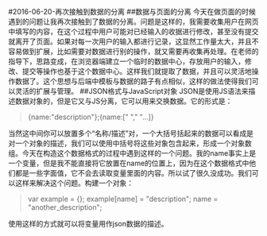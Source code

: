 #2016-06-20-再次接触到数据的分离
##数据与页面的分离
今天在做页面的时候遇到的问题让我再次接触到了数据的分离。问题是这样的，我需要收集用户在网页中填写的内容，在这个过程中用户可能对已经输入的收据进行修改，甚至没有提交就离开了页面。如果对每一次用户的输入都进行记录，这显然工作量太大，并且不容易做到扩展，比如需要对数据进行别的操作，就又需要再收集再处理。在老师的指导下，思路变成，在浏览器端建立一个临时的数据中心，存放用户的输入，修改、提交等操作也基于这个数据中心。这样我们就提取了数据，并且可以灵活地操作数据了。这个思想与后端中模板与数据的路子有点相似，这样的做法使得我们可以灵活的扩展与管理。
##JSON格式与JavaScript对象
JSON是使用JS语法来描述数据对象的，但是它又与JS分离，它可以用来交换数据。它的形式是：
>{name:"description"};{name:[" "," "...]}

当然这中间你可以放置多个“名称/描述”对，一个大括号括起来的数据可以看成是对一个对象的描述，我们可以使用中括号将这些对象包含起来，形成一个对象数组。今天在构造这个数据格式的过程中遇到这样的一个问题。我的name事实上是一个变量，但是我不能直接将它放置在name的位置上，因为在这个数据格式中他们都是一些字面值，它不会去读取变量里面的内容。所以试了很久没成功。我们可以这样来解决这个问题。构建一个对象：

>var example = {};
>example[name] = "description"; name = "another_description";

使用这样的方式就可以将变量用作json数据的描述。